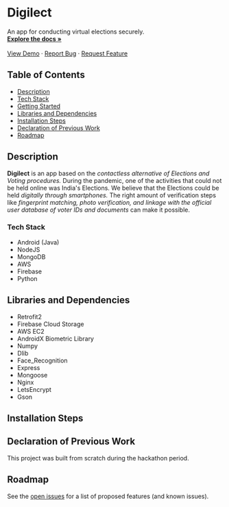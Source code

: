 
<p align="left">

  <h1 align="left">Digilect</h1>

  <p align="left">
    An app for conducting virtual elections securely.
    <br />
    <a href="https://github.com/Shubhrmcf07/hackverse-digelect"><strong>Explore the docs »</strong></a>
    <br />
    <br />
    <a href="https://github.com/Shubhrmcf07/hackverse-digelect">View Demo</a>
    ·
    <a href="https://github.com/Shubhrmcf07/hackverse-digelect/issues">Report Bug</a>
    ·
    <a href="https://github.com/Shubhrmcf07/hackverse-digelect/issues">Request Feature</a>
  </p>
</p>

## Table of Contents

* [Description](#description)
* [Tech Stack](#tech-stack)
* [Getting Started](#getting-started)
* [Libraries and Dependencies](#libraries-and-dependencies)
* [Installation Steps](#installation-steps)
* [Declaration of Previous Work](#declaration-of-previous-work)
* [Roadmap](#roadmap)

## Description
**Digilect** is an app based on the *contactless alternative of Elections and Voting procedures.* During the pandemic, one of the activities that could not be held online was India's Elections. We believe that the Elections could be held *digitally through smartphones.* The right amount of verification steps like *fingerprint matching, photo verification, and linkage with the official user database of voter IDs and documents* can make it possible.

### Tech Stack

* Android (Java)
* NodeJS
* MongoDB
* AWS
* Firebase
* Python

## Libraries and Dependencies

* Retrofit2
* Firebase Cloud Storage
* AWS EC2
* AndroidX Biometric Library
* Numpy
* Dlib
* Face_Recognition
* Express
* Mongoose
* Nginx
* LetsEncrypt
* Gson

## Installation Steps



## Declaration of Previous Work
 
This project was built from scratch during the hackathon period.

## Roadmap

See the [open issues](https://github.com/Shubhrmcf07/hackverse-digelect/issues) for a list of proposed features (and known issues).

[contributors-shield]: https://img.shields.io/github/contributors/Shubhrmcf07/hackverse-digelect.svg?style=flat-square
[contributors-url]: https://github.com/Shubhrmcf07/hackverse-digelect/graphs/contributors
[forks-shield]: https://img.shields.io/github/forks/Shubhrmcf07/hackverse-digelect.svg?style=flat-square
[forks-url]: https://github.com/Shubhrmcf07/hackverse-digelect/network/members
[stars-shield]: https://img.shields.io/github/stars/Shubhrmcf07/hackverse-digelect.svg?style=flat-square
[stars-url]: https://github.com/Shubhrmcf07/hackverse-digelect/stargazers
[issues-shield]: https://img.shields.io/github/issues/Shubhrmcf07/hackverse-digelect.svg?style=flat-square
[issues-url]: https://github.com/Shubhrmcf07/hackverse-digelect/issues
[license-shield]: https://img.shields.io/github/license/Shubhrmcf07/hackverse-digelect.svg?style=flat-square
[license-url]: https://github.com/Shubhrmcf07/hackverse-digelect/blob/master/LICENSE.txt
[linkedin-shield]: https://img.shields.io/badge/-LinkedIn-black.svg?style=flat-square&logo=linkedin&colorB=555
